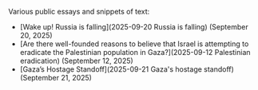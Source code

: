 Various public essays and snippets of text:
- [Wake up! Russia is falling](2025-09-20 Russia is falling) (September 20, 2025)
- [Are there well-founded reasons to believe that Israel is attempting to eradicate the Palestinian population in Gaza?](2025-09-12 Palestinian eradication) (September 12, 2025)
- [Gaza’s Hostage Standoff](2025-09-21 Gaza's hostage standoff) (September 21, 2025)